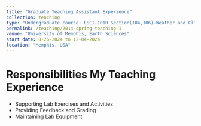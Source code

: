 ```yaml
---
title: "Graduate Teaching Assistant Experience"
collection: teaching
type: "Undergraduate course: ESCI-1010 Section(104,106)-Weather and Climate Lab"   
permalink: /teaching/2014-spring-teaching-1  
venue: "University of Memphis, Earth Sciences"
start date: 8-26-2024 to 12-04-2024
location: "Memphis, USA"
---
```


# Responsibilities My Teaching Experience

- Supporting Lab Exercises and Activities 
- Providing Feedback and Grading
- Maintaining Lab Equipment

